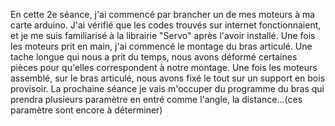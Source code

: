 En cette 2e séance, j'ai commencé par brancher un de mes moteurs à ma carte arduino. 
J'ai vérifié que les codes trouvés sur internet fonctionnaient, et je me suis familiarisé à la librairie "Servo" après l'avoir installé.
Une fois les moteurs prit en main, j'ai commencé le montage du bras articulé. Une tache longue qui nous a prit du temps, nous avons déformé certaines pièces pour qu'elles correspondent à notre montage.
Une fois les moteurs assemblé, sur le bras articulé, nous avons fixé le tout sur un support en bois provisoir. 
La prochaine séance je vais m'occuper du programme du bras qui prendra plusieurs paramètre en entré comme l'angle, la distance...(ces paramètre sont encore à déterminer)
